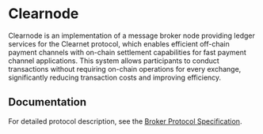# Clearnode

Clearnode is an implementation of a message broker node providing ledger services for the Clearnet protocol, which enables efficient off-chain payment channels with on-chain settlement capabilities for fast payment channel applications. This system allows participants to conduct transactions without requiring on-chain operations for every exchange, significantly reducing transaction costs and improving efficiency.

## Documentation

For detailed protocol description, see the [Broker Protocol Specification](docs/Broker.spec.md).
